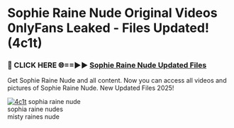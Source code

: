 # Sophie Raine Nude Original Videos 0nlyFans Leaked - Files Updated! (4c1t)

<h3>🔴 CLICK HERE 🌐==►► <a href="https://tinyurl.com/52m3yx9h" rel="nofollow">Sophie Raine Nude Updated Files</a></h3>

Get Sophie Raine Nude and all content. Now you can access all videos and pictures of Sophie Raine Nude. New Updated Files 2025!

[![4c1t](https://i.imgur.com/TnHtlc8.gif)](https://tinyurl.com/52m3yx9h)
sophia raine nude<br>
sophia raine nudes<br>
misty raines nude
